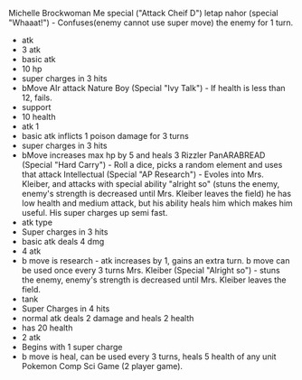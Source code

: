 Michelle Brockwoman 
Me special ("Attack Cheif D")
letap nahor (special "Whaaat!") - Confuses(enemy cannot use super move) the enemy for 1 turn.
- atk 
- 3 atk
- basic atk 
- 10 hp
- super charges in 3 hits
- bMove AIr attack
Nature Boy (Special "Ivy Talk") - If health is less than 12, fails.
- support
- 10 health
- atk 1
- basic atk inflicts 1 poison damage for 3 turns
- super charges in 3 hits
- bMove increases max hp by 5 and heals 3
Rizzler PanARABREAD (Special "Hard Carry") - Roll a dice, picks a random element and uses that attack
Intellectual (Special "AP Research") - Evoles into Mrs. Kleiber, and attacks with special ability "alright so" (stuns the enemy, enemy's strength is decreased until Mrs. Kleiber leaves the field) he has low health and medium attack, but his ability heals him which makes him useful. His super charges up semi fast.
- atk type
- Super charges in 3 hits
- basic atk deals 4 dmg
- 4 atk
- b move is research - atk increases by 1, gains an extra turn. b move can be used once every 3 turns
Mrs. Kleiber (Special "Alright so") - stuns the enemy, enemy's strength is decreased until Mrs. Kleiber leaves the field. 
- tank
- Super Charges in 4 hits
- normal atk deals 2 damage and heals 2 health
- has 20 health
- 2 atk
- Begins with 1 super charge
- b move is heal, can be used every 3 turns, heals 5 health of any unit
Pokemon Comp Sci Game (2 player game). 
